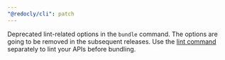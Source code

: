 ```yaml
---
"@redocly/cli": patch
---
```


Deprecated lint-related options in the `bundle` command. The options are going to be removed in the subsequent releases.
Use the [lint command](https://redocly.com/docs/cli/commands/lint/) separately to lint your APIs before bundling.
